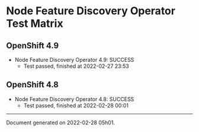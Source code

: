 
Node Feature Discovery Operator Test Matrix
===========================================

OpenShift 4.9
-------------



* Node Feature Discovery Operator 4.9: SUCCESS
  - Test passed, finished at 2022-02-27 23:53

OpenShift 4.8
-------------



* Node Feature Discovery Operator 4.8: SUCCESS
  - Test passed, finished at 2022-02-28 00:01

---
Document generated on 2022-02-28 05h01.
